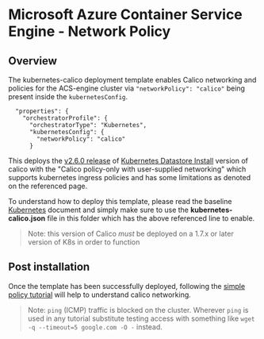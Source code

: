 # Microsoft Azure Container Service Engine - Network Policy

## Overview

The kubernetes-calico deployment template enables Calico networking and policies for the ACS-engine cluster via `"networkPolicy": "calico"` being present inside the `kubernetesConfig`.

```
  "properties": {
    "orchestratorProfile": {
      "orchestratorType": "Kubernetes",
      "kubernetesConfig": {
        "networkPolicy": "calico"
      }
```

This deploys the [v2.6.0 release](https://docs.projectcalico.org/v2.6/releases/) of [Kubernetes Datastore Install](https://docs.projectcalico.org/v2.6/getting-started/kubernetes/installation/hosted/kubernetes-datastore/) version of calico with the "Calico policy-only with user-supplied networking" which supports kubernetes ingress policies and has some limitations as denoted on the referenced page.

To understand how to deploy this template, please read the baseline  [Kubernetes](../../docs/kubernetes.md) document and simply make sure to use the **kubernetes-calico.json** file in this folder which has the above referenced line to enable.

> Note: this version of Calico _must_ be deployed on a 1.7.x or later version of K8s in order to function

## Post installation

Once the template has been successfully deployed, following the [simple policy tutorial](https://docs.projectcalico.org/v2.6/getting-started/kubernetes/tutorials/simple-policy) will help to understand calico networking.

> Note: `ping` (ICMP) traffic is blocked on the cluster.  Wherever `ping` is used in any tutorial substitute testing access with something like `wget -q --timeout=5 google.com -O -` instead.